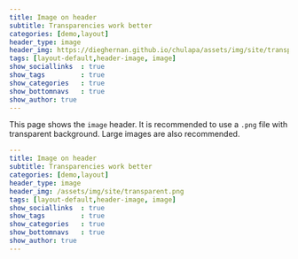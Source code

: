```yaml
---
title: Image on header
subtitle: Transparencies work better
categories: [demo,layout]
header_type: image
header_img: https://dieghernan.github.io/chulapa/assets/img/site/transparent.png
tags: [layout-default,header-image, image]
show_sociallinks  : true
show_tags         : true
show_categories   : true
show_bottomnavs   : true
show_author: true
---
```



This page shows the `image` header. It is recommended to use a `.png` file with transparent background. Large images are also recommended.

```yaml
---
title: Image on header
subtitle: Transparencies work better
categories: [demo,layout]
header_type: image
header_img: /assets/img/site/transparent.png
tags: [layout-default,header-image, image]
show_sociallinks  : true
show_tags         : true
show_categories   : true
show_bottomnavs   : true
show_author: true
---

```

